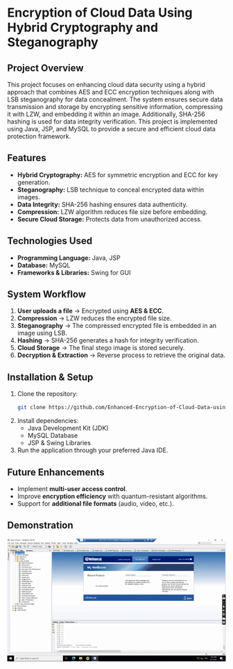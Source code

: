 # **Encryption of Cloud Data Using Hybrid Cryptography and Steganography**  

## **Project Overview**  
This project focuses on enhancing cloud data security using a hybrid approach that combines AES and ECC encryption techniques along with LSB steganography for data concealment. The system ensures secure data transmission and storage by encrypting sensitive information, compressing it with LZW, and embedding it within an image. Additionally, SHA-256 hashing is used for data integrity verification. This project is implemented using Java, JSP, and MySQL to provide a secure and efficient cloud data protection framework.  

## **Features**  
- **Hybrid Cryptography:** AES for symmetric encryption and ECC for key generation.  
- **Steganography:** LSB technique to conceal encrypted data within images.  
- **Data Integrity:** SHA-256 hashing ensures data authenticity.  
- **Compression:** LZW algorithm reduces file size before embedding.  
- **Secure Cloud Storage:** Protects data from unauthorized access.  

## **Technologies Used**  
- **Programming Language:** Java, JSP  
- **Database:** MySQL  
- **Frameworks & Libraries:** Swing for GUI  

## **System Workflow**  
1. **User uploads a file** → Encrypted using **AES & ECC**.  
2. **Compression** → LZW reduces the encrypted file size.  
3. **Steganography** → The compressed encrypted file is embedded in an image using LSB.  
4. **Hashing** → SHA-256 generates a hash for integrity verification.  
5. **Cloud Storage** → The final stego image is stored securely.  
6. **Decryption & Extraction** → Reverse process to retrieve the original data.  

## **Installation & Setup**  
1. Clone the repository:  
   ```sh  
   git clone https://github.com/Enhanced-Encryption-of-Cloud-Data-using-Hybrid-Cryptography-and-Steganography.git  
   ```  
2. Install dependencies:  
   - Java Development Kit (JDK)  
   - MySQL Database  
   - JSP & Swing Libraries  
3. Run the application through your preferred Java IDE.  

## **Future Enhancements**  
- Implement **multi-user access control**.  
- Improve **encryption efficiency** with quantum-resistant algorithms.  
- Support for **additional file formats** (audio, video, etc.).  

## **Demonstration**

![](Demonstration/Demo.gif) 

